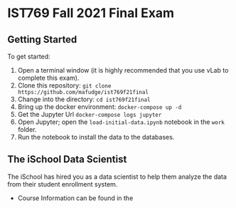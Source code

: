 # IST769 Fall 2021 Final Exam

## Getting Started

To get started:

1. Open a terminal window (it is highly recommended that you use vLab to complete this exam).
2. Clone this repository: `git clone https://github.com/mafudge/ist769f21final`
3. Change into the directory: `cd ist769f21final`
4. Bring up the docker environment: `docker-compose up -d`
5. Get the Jupyter Url `docker-compose logs jupyter`
6. Open Jupyter; open the `load-initial-data.ipynb` notebook in the `work` folder.
7. Run the notebook to install the data to the databases.

## The iSchool Data Scientist

The iSchool has hired you as a data scientist to help them analyze the data from their student enrollment system.

- Course Information can be found in the 